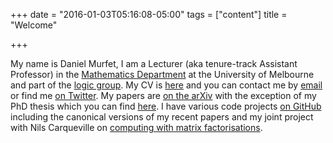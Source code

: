 +++
date = "2016-01-03T05:16:08-05:00"
tags = ["content"]
title = "Welcome"

+++

My name is Daniel Murfet, I am a Lecturer (aka tenure-track Assistant Professor) in the [Mathematics Department](http://www.ms.unimelb.edu.au/) at the University of Melbourne and part of the [logic group](http://blogs.unimelb.edu.au/logic/). My CV is [here](http://therisingsea.org/cv.pdf) and you can contact me by [email](mailto:d.murfet@unimelb.edu.au) or find me [on Twitter](https://twitter.com/danielmurfet). My papers are [on the arXiv](http://arxiv.org/find/math/1/au:+Murfet_D/0/1/0/all/0/1) with the exception of my PhD thesis which you can find [here](http://therisingsea.org/thesis.pdf). I have various code projects [on GitHub](https://github.com/dmurfet/) including the canonical versions of my recent papers and my joint project with Nils Carqueville on [computing with matrix factorisations](https://github.com/dmurfet/mf).
